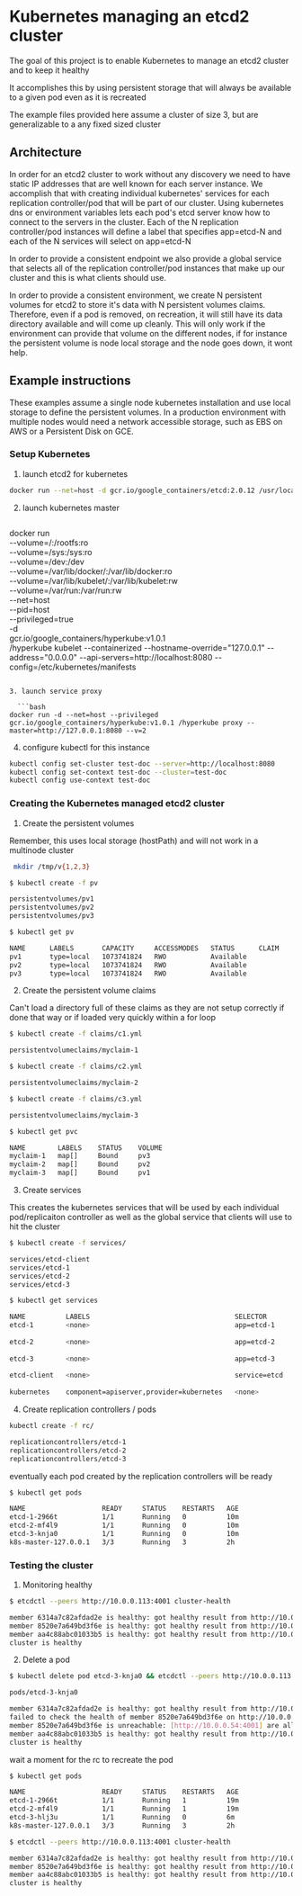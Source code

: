 # Kubernetes managing an etcd2 cluster

The goal of this project is to enable Kubernetes to manage an etcd2 cluster and to keep it healthy

It accomplishes this by using persistent storage that will always be available to a given pod even as it is recreated

The example files provided here assume a cluster of size 3, but are generalizable to a any fixed sized cluster

## Architecture

In order for an etcd2 cluster to work without any discovery we need to have static IP addresses that are well known for each server instance.  We accomplish that with creating individual kubernetes' services for each replication controller/pod that will be part of our cluster.  Using kubernetes dns or environment variables lets each pod's etcd server know how to connect to the servers in the cluster.  Each of the N replication controller/pod instances will define a label that specifies app=etcd-N and each of the N services will select on app=etcd-N

In order to provide a consistent endpoint we also provide a global service that selects all of the replication controller/pod instances that make up our cluster and this is what clients should use.

In order to provide a consistent environment, we create N persistent volumes for etcd2 to store it's data with N persistent volumes claims.  Therefore, even if a pod is removed, on recreation, it will still have its data directory available and will come up cleanly.  This will only work if the environment can provide that volume on the different nodes, if for instance the persistent volume is node local storage and the node goes down, it wont help.

## Example instructions

These examples assume a single node kubernetes installation and use local storage to define the persistent volumes.  In a production environment with multiple nodes would need a network accessible storage, such as EBS on AWS or a Persistent Disk on GCE.

### Setup Kubernetes

1. launch etcd2 for kubernetes

  ```bash
docker run --net=host -d gcr.io/google_containers/etcd:2.0.12 /usr/local/bin/etcd --addr=127.0.0.1:4001 --bind-addr=0.0.0.0:4001 --data-dir=/var/etcd/data
  ```

2. launch kubernetes master

   ```bash
docker run \
    --volume=/:/rootfs:ro \
    --volume=/sys:/sys:ro \
    --volume=/dev:/dev \
    --volume=/var/lib/docker/:/var/lib/docker:ro \
    --volume=/var/lib/kubelet/:/var/lib/kubelet:rw \
    --volume=/var/run:/var/run:rw \
    --net=host \
    --pid=host \
    --privileged=true \
    -d \
    gcr.io/google_containers/hyperkube:v1.0.1 \
    /hyperkube kubelet --containerized --hostname-override="127.0.0.1" --address="0.0.0.0" --api-servers=http://localhost:8080 --config=/etc/kubernetes/manifests
```

3. launch service proxy

  ```bash
docker run -d --net=host --privileged gcr.io/google_containers/hyperkube:v1.0.1 /hyperkube proxy --master=http://127.0.0.1:8080 --v=2
```

4. configure kubectl for this instance

  ```bash
kubectl config set-cluster test-doc --server=http://localhost:8080
kubectl config set-context test-doc --cluster=test-doc
kubectl config use-context test-doc
```

### Creating the Kubernetes managed etcd2 cluster

1. Create the persistent volumes

 Remember, this uses local storage (hostPath) and will not work in a multinode cluster

 ```bash
  mkdir /tmp/v{1,2,3}
```

 ```bash
 $ kubectl create -f pv

 persistentvolumes/pv1
 persistentvolumes/pv2
 persistentvolumes/pv3
 ```

 ```bash
 $ kubectl get pv

 NAME      LABELS       CAPACITY     ACCESSMODES   STATUS      CLAIM     REASON
 pv1       type=local   1073741824   RWO           Available             
 pv2       type=local   1073741824   RWO           Available             
 pv3       type=local   1073741824   RWO           Available
 ```

2. Create the persistent volume claims

 Can't load a directory full of these claims as they are not setup correctly if done that way or if loaded very quickly within a for loop

 ```bash
 $ kubectl create -f claims/c1.yml

 persistentvolumeclaims/myclaim-1
 ```

 ```bash
 $ kubectl create -f claims/c2.yml

 persistentvolumeclaims/myclaim-2
 ```

 ```bash
 $ kubectl create -f claims/c3.yml

 persistentvolumeclaims/myclaim-3
 ```

 ```bash
 $ kubectl get pvc

 NAME        LABELS    STATUS    VOLUME
 myclaim-1   map[]     Bound     pv3
 myclaim-2   map[]     Bound     pv2
 myclaim-3   map[]     Bound     pv1
 ```

3. Create services

 This creates the kubernetes services that will be used by each individual pod/replicaiton controller as well as the global service that clients will use to hit the cluster

 ```bash
 $ kubectl create -f services/

 services/etcd-client
 services/etcd-1
 services/etcd-2
 services/etcd-3
 ```
 ```bash
 $ kubectl get services

 NAME          LABELS                                    SELECTOR       IP(S)        PORT(S)
 etcd-1        <none>                                    app=etcd-1     10.0.0.192   7001/TCP
                                                                                    4001/TCP
 etcd-2        <none>                                    app=etcd-2     10.0.0.237   7001/TCP
                                                                                    4001/TCP
 etcd-3        <none>                                    app=etcd-3     10.0.0.54    7001/TCP
                                                                                    4001/TCP
 etcd-client   <none>                                    service=etcd   10.0.0.113   7001/TCP
                                                                                    4001/TCP
 kubernetes    component=apiserver,provider=kubernetes   <none>         10.0.0.1     443/TCP
 ```

4. Create replication controllers / pods

 ```bash
 kubectl create -f rc/

 replicationcontrollers/etcd-1
 replicationcontrollers/etcd-2
 replicationcontrollers/etcd-3
 ```

 eventually each pod created by the replication controllers will be ready

 ```bash
 $ kubectl get pods

 NAME                   READY     STATUS    RESTARTS   AGE
 etcd-1-2966t           1/1       Running   0          10m
 etcd-2-mf4l9           1/1       Running   0          10m
 etcd-3-knja0           1/1       Running   0          10m
 k8s-master-127.0.0.1   3/3       Running   3          2h
 ```

### Testing the cluster

1. Monitoring healthy

 ```bash
 $ etcdctl --peers http://10.0.0.113:4001 cluster-health

 member 6314a7c82afdad2e is healthy: got healthy result from http://10.0.0.192:4001
 member 8520e7a649bd3f6e is healthy: got healthy result from http://10.0.0.54:4001
 member aa4c88abc01033b5 is healthy: got healthy result from http://10.0.0.237:4001
 cluster is healthy
 ```

2. Delete a pod

 ```bash
 $ kubectl delete pod etcd-3-knja0 && etcdctl --peers http://10.0.0.113:4001 cluster-health

 pods/etcd-3-knja0

 member 6314a7c82afdad2e is healthy: got healthy result from http://10.0.0.192:4001
 failed to check the health of member 8520e7a649bd3f6e on http://10.0.0.54:4001: Get http://10.0.0.54:4001/health: read tcp 10.7.3.187:60956->10.0.0.54:4001: read: connection reset by peer
 member 8520e7a649bd3f6e is unreachable: [http://10.0.0.54:4001] are all unreachable
 member aa4c88abc01033b5 is healthy: got healthy result from http://10.0.0.237:4001
 cluster is healthy
 ```

 wait a moment for the rc to recreate the pod

 ```bash
 $ kubectl get pods

 NAME                   READY     STATUS    RESTARTS   AGE
 etcd-1-2966t           1/1       Running   1          19m
 etcd-2-mf4l9           1/1       Running   1          19m
 etcd-3-hlj3u           1/1       Running   0          6m
 k8s-master-127.0.0.1   3/3       Running   3          2h
 ```

 ```bash
 $ etcdctl --peers http://10.0.0.113:4001 cluster-health

 member 6314a7c82afdad2e is healthy: got healthy result from http://10.0.0.192:4001
 member 8520e7a649bd3f6e is healthy: got healthy result from http://10.0.0.54:4001
 member aa4c88abc01033b5 is healthy: got healthy result from http://10.0.0.237:4001
 cluster is healthy
 ```
